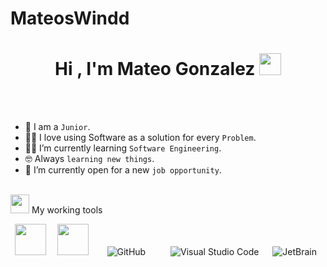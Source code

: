 # MateosWindd
<h1 align="center">Hi , I'm Mateo Gonzalez <img src="https://media.giphy.com/media/hvRJCLFzcasrR4ia7z/giphy.gif" width="35"></h1>
<p align="center">

<br><br>

- :school: I am a `Junior`.
- :technologist: I love using Software as a solution for every `Problem`.
- :student: I’m currently learning `Software Engineering`.
- :nerd_face: Always `learning new things`.
- :thinking: I’m currently open for a new `job opportunity`.
<br>
  <img src="https://media.giphy.com/media/iY8CRBdQXODJSCERIr/giphy.gif" width="30px">&nbsp;My working tools
<p align="left">

<p aling="center">
   <code> <img height="50" src="https://www.vectorlogo.zone/logos/java/java-ar21.svg"> </code> 
  <a>
  <code> <img height="50" src="https://www.vectorlogo.zone/logos/mysql/mysql-ar21.svg"> </code>
    </a>
  &emsp;
    <a ><img alt="GitHub" src="https://img.shields.io/badge/github-%23181717.svg?style=plastic&logo=github&logoColor=white"></a>
      &emsp;
       &emsp;
    <a ><img alt="Visual Studio Code" src="https://img.shields.io/badge/Visual%20Studio%20Code-0078d7.svg?style=plastic&logo=visual-studio-code&logoColor=white"></a>
  &emsp;
    <a ><img alt="JetBrain" src="https://img.shields.io/badge/jetbrains-%23000000.svg?style=plastic&logo=jetbrains&logoColor=white" /></a>
  &emsp;
  </a>
</p>
